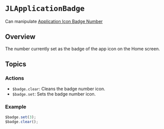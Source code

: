 # ``JLApplicationBadge``

Can manipulate [Application Icon Badge Number](https://developer.apple.com/documentation/uikit/uiapplication/1622918-applicationiconbadgenumber) 

## Overview

The number currently set as the badge of the app icon on the Home screen.

## Topics

### Actions

- ``$badge.clear``: Cleans the badge number icon.
- ``$badge.set``: Sets the badge number icon.


### Example

```js
$badge.set(3);
$badge.clear();
```

